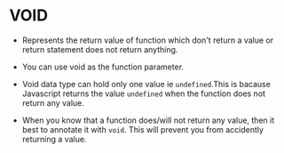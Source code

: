 # VOID

- Represents the return value of function which don't return a value or return statement does not return anything.

- You can use void as the function parameter.
- Void data type can hold only one value ie ``undefined``.This is bacause Javascript returns the value ``undefined`` when the function does not return any value.

- When you know that a function does/will not return any value, then it best to annotate it with ``void``. This will prevent you from accidently returning a value.
